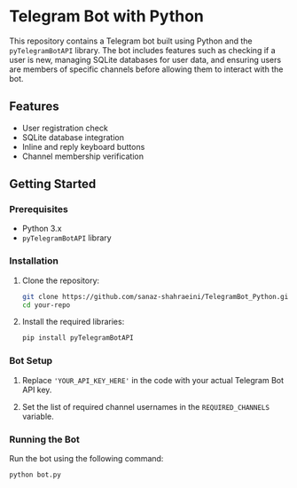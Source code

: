 # Telegram Bot with Python

This repository contains a Telegram bot built using Python and the `pyTelegramBotAPI` library. The bot includes features such as checking if a user is new, managing SQLite databases for user data, and ensuring users are members of specific channels before allowing them to interact with the bot.

## Features

- User registration check
- SQLite database integration
- Inline and reply keyboard buttons
- Channel membership verification

## Getting Started

### Prerequisites

- Python 3.x
- `pyTelegramBotAPI` library

### Installation

1. Clone the repository:

    ```bash
    git clone https://github.com/sanaz-shahraeini/TelegramBot_Python.git
    cd your-repo
    ```

2. Install the required libraries:

    ```bash
    pip install pyTelegramBotAPI
    ```

### Bot Setup

1. Replace `'YOUR_API_KEY_HERE'` in the code with your actual Telegram Bot API key.

2. Set the list of required channel usernames in the `REQUIRED_CHANNELS` variable.

### Running the Bot

Run the bot using the following command:

```bash
python bot.py
